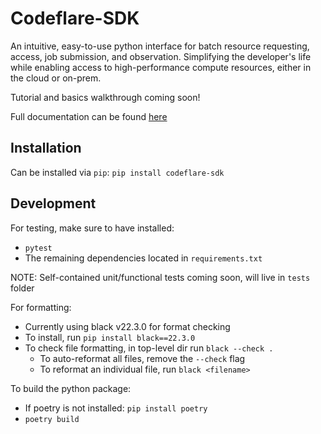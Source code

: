 # Codeflare-SDK

An intuitive, easy-to-use python interface for batch resource requesting, access, job submission, and observation. Simplifying the developer's life while enabling access to high-performance compute resources, either in the cloud or on-prem.

Tutorial and basics walkthrough coming soon!

Full documentation can be found [here](https://project-codeflare.github.io/codeflare-sdk/)

## Installation

Can be installed via `pip`: `pip install codeflare-sdk`

## Development

For testing, make sure to have installed:
 - `pytest`
 - The remaining dependencies located in `requirements.txt`

NOTE: Self-contained unit/functional tests coming soon, will live in `tests` folder

For formatting:
 - Currently using black v22.3.0 for format checking
 - To install, run `pip install black==22.3.0`
 - To check file formatting, in top-level dir run `black --check .`
   - To auto-reformat all files, remove the `--check` flag
   - To reformat an individual file, run `black <filename>`

To build the python package:
 - If poetry is not installed: `pip install poetry`
 - `poetry build`
